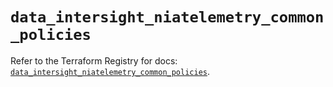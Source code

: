 # `data_intersight_niatelemetry_common_policies`

Refer to the Terraform Registry for docs: [`data_intersight_niatelemetry_common_policies`](https://registry.terraform.io/providers/ciscodevnet/intersight/1.0.71/docs/data-sources/niatelemetry_common_policies).
